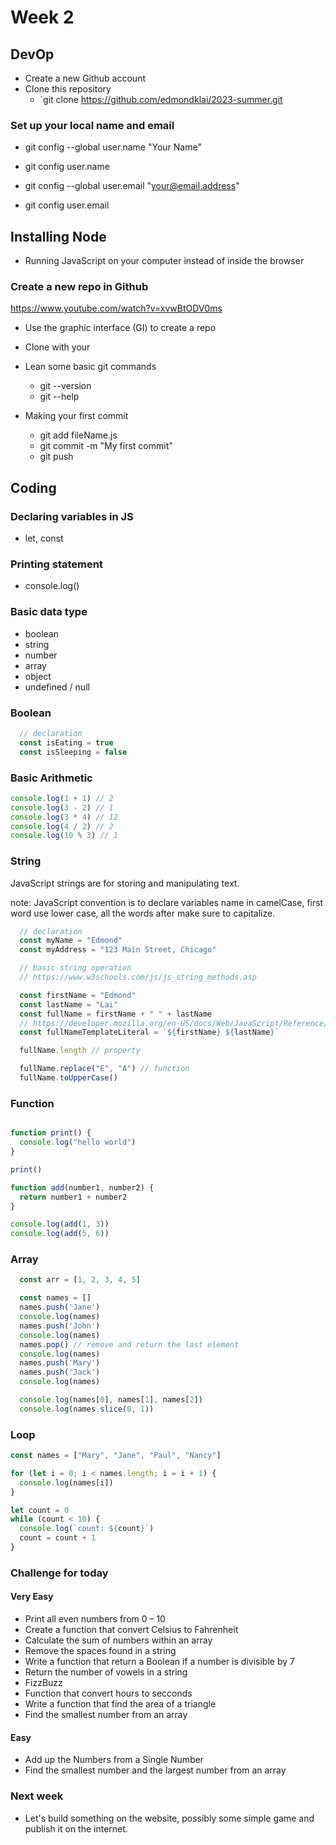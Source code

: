# Week 2

## DevOp
- Create a new Github account
- Clone this repository
  - `git clone https://github.com/edmondklai/2023-summer.git

### Set up your local name and email
  - git config --global user.name "Your Name"
  - git config user.name

  - git config --global user.email "your@email.address"
  - git config user.email

## Installing Node
- Running JavaScript on your computer instead of inside the browser

### Create a new repo in Github
https://www.youtube.com/watch?v=xvwBtODV0ms
  - Use the graphic interface (GI) to create a repo 
  - Clone with your 
- Lean some basic git commands
  - git --version
  - git --help

- Making your first commit
  - git add fileName.js
  - git commit -m "My first commit"
  - git push

## Coding
### Declaring variables in JS
 - let, const

### Printing statement
- console.log()

### Basic data type
- boolean
- string
- number
- array
- object
- undefined / null

### Boolean
```js
  // declaration
  const isEating = true
  const isSleeping = false
```

### Basic Arithmetic 
```js
console.log(1 + 1) // 2
console.log(3 - 2) // 1
console.log(3 * 4) // 12
console.log(4 / 2) // 2
console.log(10 % 3) // 1
```

### String
JavaScript strings are for storing and manipulating text. 

note: JavaScript convention is to declare variables name in camelCase, first word use lower case, all the words after make sure to capitalize.
```js
  // declaration
  const myName = "Edmond"
  const myAddress = "123 Main Street, Chicago"

  // basic string operation
  // https://www.w3schools.com/js/js_string_methods.asp

  const firstName = "Edmond"
  const lastName = "Lai"
  const fullName = firstName + " " + lastName 
  // https://developer.mozilla.org/en-US/docs/Web/JavaScript/Reference/Template_literals
  const fullNameTemplateLiteral = `${firstName} ${lastName}`

  fullName.length // property

  fullName.replace("E", "A") // function
  fullName.toUpperCase()
```

### Function
```js

function print() {
  console.log("hello world")
}

print()

function add(number1, number2) {
  return number1 + number2 
}

console.log(add(1, 3))
console.log(add(5, 6))
```

### Array
```js
  const arr = [1, 2, 3, 4, 5]

  const names = []
  names.push('Jane')
  console.log(names)
  names.push('John')
  console.log(names)
  names.pop() // remove and return the last element
  console.log(names)
  names.push('Mary')
  names.push('Jack')
  console.log(names)

  console.log(names[0], names[1], names[2])
  console.log(names.slice(0, 1))
```

### Loop

```js
const names = ["Mary", "Jane", "Paul", "Nancy"]

for (let i = 0; i < names.length; i = i + 1) {
  console.log(names[i])
}

let count = 0
while (count < 10) {
  console.log(`count: ${count}`)
  count = count + 1
}

```

### Challenge for today

#### Very Easy
- Print all even numbers from 0 – 10
- Create a function that convert Celsius to Fahrenheit
- Calculate the sum of numbers within an array
- Remove the spaces found in a string
- Write a function that return a Boolean if a number is divisible by 7
- Return the number of vowels in a string
- FizzBuzz
- Function that convert hours to secconds
- Write a function that find the area of a triangle
- Find the smallest number from an array

#### Easy
- Add up the Numbers from a Single Number
- Find the smallest number and the largest number from an array

### Next week
- Let's build something on the website, possibly some simple game and publish it on the internet. 
